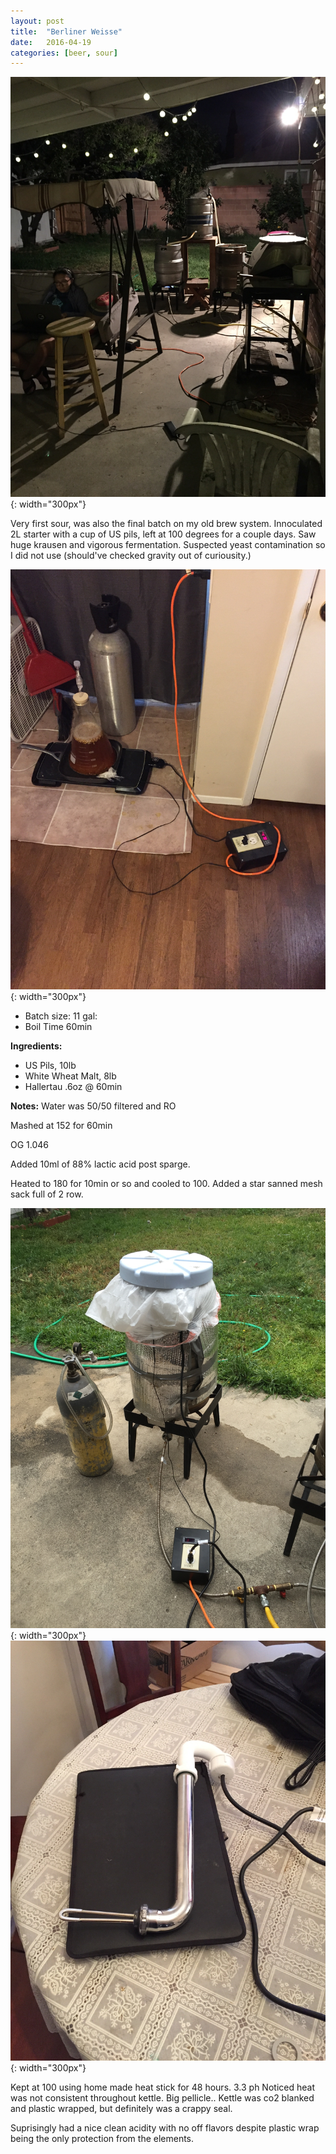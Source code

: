 ```yaml
---
layout: post
title:  "Berliner Weisse"
date:   2016-04-19
categories: [beer, sour]
---
```

![](/static/img/beer/IMG_0454.JPG){: width="300px"}

Very first sour, was also the final batch on my old brew system. Innoculated 2L starter with a cup of US pils, left at 100 degrees for a couple days. Saw huge krausen and vigorous fermentation. Suspected yeast contamination so I did not use (should've checked gravity out of curiousity.)

![](/static/img/beer/IMG_0449.JPG){: width="300px"}

* Batch size: 11 gal:
* Boil Time 60min

**Ingredients:**

* US Pils, 10lb
* White Wheat Malt, 8lb
* Hallertau .6oz @ 60min

**Notes:**
Water was 50/50 filtered and RO

Mashed at 152 for 60min

OG 1.046

Added 10ml of 88% lactic acid post sparge.

Heated to 180 for 10min or so and cooled to 100. Added a star sanned mesh sack full of 2 row.

![](/static/img/beer/IMG_0455.JPG){: width="300px"}
![](/static/img/beer/IMG_0453.JPG){: width="300px"}

Kept at 100 using home made heat stick for 48 hours. 3.3 ph
Noticed heat was not consistent throughout kettle. Big pellicle.. Kettle was co2 blanked and plastic wrapped, but definitely was a crappy seal. 

Suprisingly had a nice clean acidity with no off flavors despite plastic wrap being the only protection from the elements.



